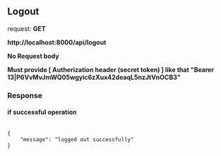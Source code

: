 ## Logout

request: <strong> GET </strong>

<strong>
   http://localhost:8000/api/logout
</strong>

<strong> No Request body </strong>


<strong> Must provide [ Autherization header (secret token) ] like that "Bearer 13|P6VvMvJmWQ05wgyic6zXux42deaqL5nzJtVnOCB3" </strong>


### Response 
#### if successful operation
<pre>
<code>
{
    "message": "logged out successfully"
}
</code>
</pre>
